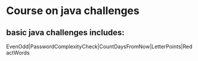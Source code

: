 # Course on java challenges
## basic java challenges includes: 
EvenOdd|PasswordComplexityCheck|CountDaysFromNow|LetterPoints|RedactWords 
